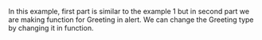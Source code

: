 In this example, first part is similar to the example 1 but in second part we are making function for Greeting in alert.
We can change the Greeting type by changing it in function.
